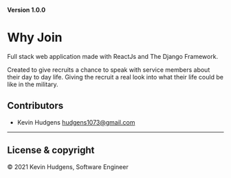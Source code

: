 **Version 1.0.0**

# Why Join

Full stack web application made with ReactJs and The Django Framework.

Created to give recruits a chance to speak with service members about their day to day life. Giving the recruit a real look into what their life could be like in the military.

## Contributors

- Kevin Hudgens <hudgens1073@gmail.com>

---

## License & copyright

© 2021 Kevin Hudgens, Software Engineer
